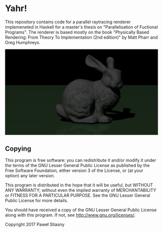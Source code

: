 # Yahr!

This repository contains code for a parallel raytracing renderer 
implemeneted in Haskell for a master's thesis on "Parallelisation
of Fuctional Programs".  The renderer is based mostly on the book
"Physically Based Rendering: From Theory To Implementation (2nd
edition)" by Matt Pharr and Greg Humphreys.

![Rendered image](./bunny2.png)


## Copying

This program is free software: you can redistribute it and/or modify
it under the terms of the GNU Lesser General Public License as
published by the Free Software Foundation, either version 3 of the
License, or (at your option) any later version.

This program is distributed in the hope that it will be useful, but
WITHOUT ANY WARRANTY; without even the implied warranty of
MERCHANTABILITY or FITNESS FOR A PARTICULAR PURPOSE.  See the GNU
Lesser General Public License for more details.

You should have received a copy of the GNU Lesser General Public
License along with this program.  If not, see
<http://www.gnu.org/licenses/>.

Copyright 2017 Paweł Stiasny
